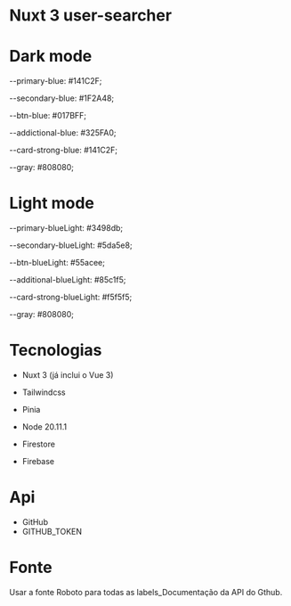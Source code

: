 # Nuxt 3 user-searcher

# Dark mode

--primary-blue: #141C2F;

--secondary-blue: #1F2A48;

--btn-blue: #017BFF;

--addictional-blue: #325FA0;

--card-strong-blue: #141C2F;

--gray: #808080;

# Light mode

  --primary-blueLight: #3498db; 

  --secondary-blueLight: #5da5e8; 

  --btn-blueLight: #55acee; 

  --additional-blueLight: #85c1f5; 

  --card-strong-blueLight: #f5f5f5;

  --gray: #808080; 


# Tecnologias

- Nuxt 3 (já inclui o Vue 3)

- Tailwindcss

- Pinia

- Node 20.11.1

- Firestore

- Firebase

# Api

- GitHub
- GITHUB_TOKEN

# Fonte

Usar a fonte Roboto para todas as labels_Documentação da API do Gthub.
